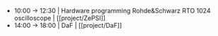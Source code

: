 - 10:00 -> 12:30 | Hardware programming Rohde&Schwarz RTO 1024 oscilloscope | [[project/ZePSI]]
- 14:00 -> 18:00 | DaF | [[project/DaF]]